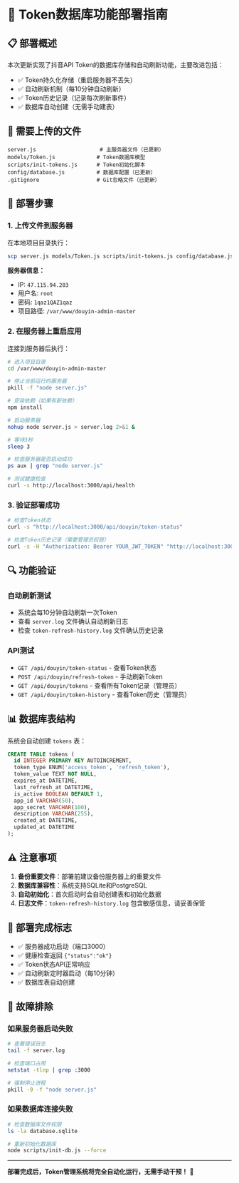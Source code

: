 # 🚀 Token数据库功能部署指南

## 📋 部署概述

本次更新实现了抖音API Token的数据库存储和自动刷新功能，主要改进包括：

- ✅ Token持久化存储（重启服务器不丢失）
- ✅ 自动刷新机制（每10分钟自动刷新）
- ✅ Token历史记录（记录每次刷新事件）
- ✅ 数据库自动创建（无需手动建表）

## 📁 需要上传的文件

```
server.js                    # 主服务器文件（已更新）
models/Token.js             # Token数据库模型
scripts/init-tokens.js      # Token初始化脚本
config/database.js          # 数据库配置（已更新）
.gitignore                  # Git忽略文件（已更新）
```

## 🔧 部署步骤

### 1. 上传文件到服务器

在本地项目目录执行：

```bash
scp server.js models/Token.js scripts/init-tokens.js config/database.js .gitignore root@47.115.94.203:/var/www/douyin-admin-master/
```

**服务器信息：**
- IP: `47.115.94.203`
- 用户名: `root`
- 密码: `1qaz1QAZ1qaz`
- 项目路径: `/var/www/douyin-admin-master`

### 2. 在服务器上重启应用

连接到服务器后执行：

```bash
# 进入项目目录
cd /var/www/douyin-admin-master

# 停止当前运行的服务器
pkill -f "node server.js"

# 安装依赖（如果有新依赖）
npm install

# 启动服务器
nohup node server.js > server.log 2>&1 &

# 等待3秒
sleep 3

# 检查服务器是否启动成功
ps aux | grep "node server.js"

# 测试健康检查
curl -s http://localhost:3000/api/health
```

### 3. 验证部署成功

```bash
# 检查Token状态
curl -s "http://localhost:3000/api/douyin/token-status"

# 检查Token历史记录（需要管理员权限）
curl -s -H "Authorization: Bearer YOUR_JWT_TOKEN" "http://localhost:3000/api/douyin/token-history"
```

## 🔍 功能验证

### 自动刷新测试
- 系统会每10分钟自动刷新一次Token
- 查看 `server.log` 文件确认自动刷新日志
- 检查 `token-refresh-history.log` 文件确认历史记录

### API测试
- `GET /api/douyin/token-status` - 查看Token状态
- `POST /api/douyin/refresh-token` - 手动刷新Token
- `GET /api/douyin/tokens` - 查看所有Token记录（管理员）
- `GET /api/douyin/token-history` - 查看Token历史（管理员）

## 📊 数据库表结构

系统会自动创建 `tokens` 表：

```sql
CREATE TABLE tokens (
  id INTEGER PRIMARY KEY AUTOINCREMENT,
  token_type ENUM('access_token', 'refresh_token'),
  token_value TEXT NOT NULL,
  expires_at DATETIME,
  last_refresh_at DATETIME,
  is_active BOOLEAN DEFAULT 1,
  app_id VARCHAR(50),
  app_secret VARCHAR(100),
  description VARCHAR(255),
  created_at DATETIME,
  updated_at DATETIME
);
```

## ⚠️ 注意事项

1. **备份重要文件**：部署前建议备份服务器上的重要文件
2. **数据库兼容性**：系统支持SQLite和PostgreSQL
3. **自动初始化**：首次启动时会自动创建表和初始化数据
4. **日志文件**：`token-refresh-history.log` 包含敏感信息，请妥善保管

## 🎯 部署完成标志

- ✅ 服务器成功启动（端口3000）
- ✅ 健康检查返回 `{"status":"ok"}`
- ✅ Token状态API正常响应
- ✅ 自动刷新定时器启动（每10分钟）
- ✅ 数据库表自动创建

## 🔧 故障排除

### 如果服务器启动失败
```bash
# 查看错误日志
tail -f server.log

# 检查端口占用
netstat -tlnp | grep :3000

# 强制停止进程
pkill -9 -f "node server.js"
```

### 如果数据库连接失败
```bash
# 检查数据库文件权限
ls -la database.sqlite

# 重新初始化数据库
node scripts/init-db.js --force
```

---

**部署完成后，Token管理系统将完全自动化运行，无需手动干预！** 🎉